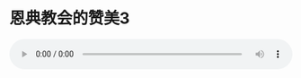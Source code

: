 # 恩典教会的赞美3

<audio style="width: 100%;" preload="false" controls controlslist="nodownload"><source src="//cdn.wechat.edu.pl/audio/mp3/old/12223.mp3" type="audio/mpeg">Your browser does not support the audio element.</audio>


